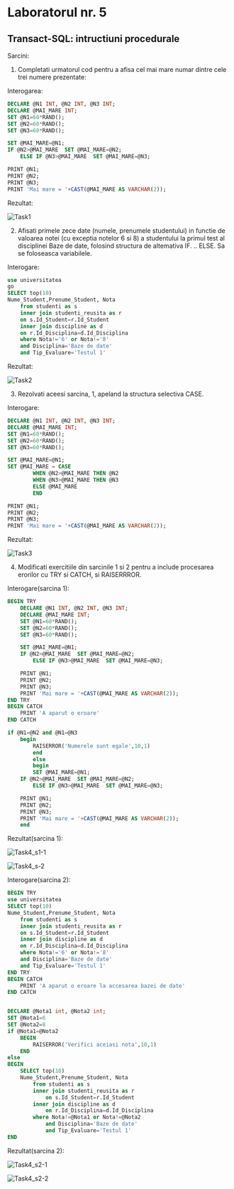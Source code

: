 # Laboratorul nr. 5

## Transact-SQL: intructiuni procedurale


Sarcini:

1. Completati urmatorul cod pentru a afisa cel mai mare numar dintre
cele trei numere prezentate:

Interogarea:

``` sql
DECLARE @N1 INT, @N2 INT, @N3 INT;
DECLARE	@MAI_MARE INT;
SET @N1=60*RAND();
SET @N2=60*RAND();
SET @N3=60*RAND();

SET @MAI_MARE=@N1;
IF @N2>@MAI_MARE  SET @MAI_MARE=@N2;
	ELSE IF @N3>@MAI_MARE  SET @MAI_MARE=@N3;

PRINT @N1;
PRINT @N2;
PRINT @N3;
PRINT 'Mai mare = '+CAST(@MAI_MARE AS VARCHAR(2));
```

Rezultat:

![Task1](https://github.com/verasv81/DataBase/blob/master/Laboratory%205/images/Task1.PNG)


2. Afisati primele zece date (numele, prenumele studentului) in functie de valoarea notei (cu exceptia
notelor 6 si 8) a studentului la primul test al disciplinei Baze de date, folosind structura de
altemativa IF. .. ELSE. Sa se foloseasca variabilele.

Interogare:

``` sql
use universitatea
go
SELECT top(10)
Nume_Student,Prenume_Student, Nota
	from studenti as s
	inner join studenti_reusita as r
	on s.Id_Student=r.Id_Student
	inner join discipline as d
	on r.Id_Disciplina=d.Id_Disciplina
	where Nota!='6' or Nota!='8'
	and Disciplina='Baze de date'
	and Tip_Evaluare='Testul 1'
```

Rezultat:

![Task2](https://github.com/verasv81/DataBase/blob/master/Laboratory%205/images/Task2.PNG)

3. Rezolvati aceesi sarcina, 1, apeland la structura selectiva CASE.

Interogare:

``` sql
DECLARE @N1 INT, @N2 INT, @N3 INT;
DECLARE	@MAI_MARE INT;
SET @N1=60*RAND();
SET @N2=60*RAND();
SET @N3=60*RAND();

SET @MAI_MARE=@N1;
SET @MAI_MARE = CASE 
		WHEN @N2>@MAI_MARE THEN @N2
		WHEN @N3>@MAI_MARE THEN @N3
		ELSE @MAI_MARE
		END

PRINT @N1;
PRINT @N2;
PRINT @N3;
PRINT 'Mai mare = '+CAST(@MAI_MARE AS VARCHAR(2));

```

Rezultat:

![Task3](https://github.com/verasv81/DataBase/blob/master/Laboratory%205/images/Task3.PNG)

4. Modificati exercitiile din sarcinile 1 si 2 pentru a include procesarea erorilor cu TRY si CATCH, si
RAISERRROR.

Interogare(sarcina 1):

``` sql
BEGIN TRY
	DECLARE @N1 INT, @N2 INT, @N3 INT;
	DECLARE	@MAI_MARE INT;
	SET @N1=60*RAND();
	SET @N2=60*RAND();
	SET @N3=60*RAND();

	SET @MAI_MARE=@N1;
	IF @N2>@MAI_MARE  SET @MAI_MARE=@N2;
		ELSE IF @N3>@MAI_MARE  SET @MAI_MARE=@N3;

	PRINT @N1;
	PRINT @N2;
	PRINT @N3;
	PRINT 'Mai mare = '+CAST(@MAI_MARE AS VARCHAR(2));
END TRY
BEGIN CATCH
	PRINT 'A aparut o eroare'
END CATCH

if @N1=@N2 and @N1=@N3
	begin
		RAISERROR('Numerele sunt egale',10,1)
		end
		else 
		begin
		SET @MAI_MARE=@N1;
	IF @N2>@MAI_MARE  SET @MAI_MARE=@N2;
		ELSE IF @N3>@MAI_MARE  SET @MAI_MARE=@N3;

	PRINT @N1;
	PRINT @N2;
	PRINT @N3;
	PRINT 'Mai mare = '+CAST(@MAI_MARE AS VARCHAR(2));
	end 
```

Rezultat(sarcina 1):

![Task4_s1-1](https://github.com/verasv81/DataBase/blob/master/Laboratory%205/images/Task4-1.PNG)

![Task4_s-2](https://github.com/verasv81/DataBase/blob/master/Laboratory%205/images/Task4-2.PNG)

Interogare(sarcina 2):

``` sql
BEGIN TRY
use universitatea
SELECT top(10)
Nume_Student,Prenume_Student, Nota
	from studenti as s
	inner join studenti_reusita as r
	on s.Id_Student=r.Id_Student
	inner join discipline as d
	on r.Id_Disciplina=d.Id_Disciplina
	where Nota!='6' or Nota!='8'
	and Disciplina='Baze de date'
	and Tip_Evaluare='Testul 1'
END TRY
BEGIN CATCH
	PRINT 'A aparut o eroare la accesarea bazei de date'
END CATCH


DECLARE @Nota1 int, @Nota2 int;
SET @Nota1=6
SET @Nota2=8
if @Nota1=@Nota2
	BEGIN 
		RAISERROR('Verifici aceiasi nota',10,1)
	END
else
BEGIN
	SELECT top(10)
	Nume_Student,Prenume_Student, Nota
		from studenti as s
		inner join studenti_reusita as r
			on s.Id_Student=r.Id_Student
		inner join discipline as d
			on r.Id_Disciplina=d.Id_Disciplina
		where Nota!=@Nota1 or Nota!=@Nota2
			and Disciplina='Baze de date'
			and Tip_Evaluare='Testul 1'
END
```

Rezultat(sarcina 2):

![Task4_s2-1](https://github.com/verasv81/DataBase/blob/master/Laboratory%205/images/Task4-3.PNG)

![Task4_s2-2](https://github.com/verasv81/DataBase/blob/master/Laboratory%205/images/Task4-4.PNG)
